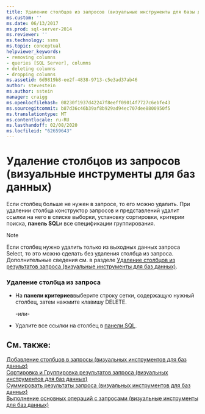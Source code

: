 ```yaml
---
title: Удаление столбцов из запросов (визуальные инструменты для базы данных) | Документация Майкрософт
ms.custom: ''
ms.date: 06/13/2017
ms.prod: sql-server-2014
ms.reviewer: ''
ms.technology: ssms
ms.topic: conceptual
helpviewer_keywords:
- removing columns
- queries [SQL Server], columns
- deleting columns
- dropping columns
ms.assetid: 6d9819b8-ee2f-4838-9713-c5e3ad37ab46
author: stevestein
ms.author: sstein
manager: craigg
ms.openlocfilehash: 08230f1937d42247f8eeff09014f7727c6ebfe43
ms.sourcegitcommit: b87d36c46b39af8b929ad94ec707dee8800950f5
ms.translationtype: MT
ms.contentlocale: ru-RU
ms.lasthandoff: 02/08/2020
ms.locfileid: "62659643"
---
```

# <a name="remove-columns-from-queries-visual-database-tools"></a>Удаление столбцов из запросов (визуальные инструменты для баз данных)
  Если столбец больше не нужен в запросе, то его можно удалить. При удалении столбца конструктор запросов и представлений удалит ссылки на него в списке выборки, установку сортировки, критерии поиска, **панель SQL**и все спецификации группирования.  
  
> [!NOTE]  
>  Если столбец нужно удалить только из выходных данных запроса Select, то это можно сделать без удаления столбца из запроса. Дополнительные сведения см. в разделе [Удаление столбцов из результатов запроса (визуальные инструменты для баз данных)](visual-database-tools.md).  
  
### <a name="to-remove-a-column-from-the-query"></a>Удаление столбца из запроса  
  
-   На **панели критериев**выберите строку сетки, содержащую нужный столбец, затем нажмите клавишу DELETE.  
  
     -или-  
  
-   Удалите все ссылки на столбец в [панели SQL](sql-pane-visual-database-tools.md).  
  
## <a name="see-also"></a>См. также:  
 [Добавление столбцов в запросы &#40;визуальных инструментов для баз данных&#41;](add-columns-to-queries-visual-database-tools.md)   
 [Сортировка и Группировка результатов запроса &#40;визуальных инструментов для баз данных&#41;](sort-and-group-query-results-visual-database-tools.md)   
 [Суммировать результаты запроса &#40;визуальных инструментов для баз данных&#41;](summarize-query-results-visual-database-tools.md)   
 [Выполнение основных операций с запросами (визуальные инструменты для баз данных)](perform-basic-operations-with-queries-visual-database-tools.md)  
  
  
